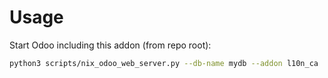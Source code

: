 # Usage

Start Odoo including this addon (from repo root):

```bash
python3 scripts/nix_odoo_web_server.py --db-name mydb --addon l10n_ca
```

